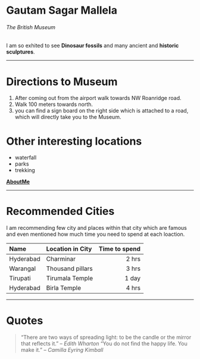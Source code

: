 # Gautam Sagar Mallela
###### The British Museum

I am so exhited to see **Dinosaur fossils** and many ancient and **historic sculptures**.

---

# Directions to Museum

1. After coming out from the airport walk towards NW Roanridge road.
2. Walk 100 meters towards north.
3. you can find a sign board on the right side which is attached to a road, which will directly take you to the Museum.


# Other interesting locations

* waterfall
* parks
* trekking



**[AboutMe](AboutMe.md)**

---

# Recommended Cities 

I am recommending few city and places within that city which are famous and even mentioned how much time you need to spend at each loaction.


| Name | Location in City | Time to spend |
|:-----|:-----------------|--------------:|
| Hyderabad | Charminar   |  2 hrs        |
| Warangal  | Thousand pillars | 3 hrs    | 
| Tirupati  | Tirumala Temple  |  1 day   | 
| Hyderabad | Birla Temple     | 4 hrs    |

---

# Quotes

> “There are two ways of spreading light: to be the candle or the mirror that reflects it.”  – *Edith Wharton*
> “You do not find the happy life. You make it.” – *Camilla Eyring Kimball*

